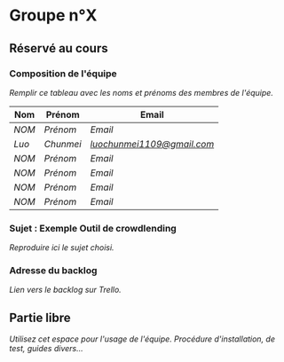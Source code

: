 # Groupe n°X

## Réservé au cours

### Composition de l'équipe

*Remplir ce tableau avec les noms et prénoms des membres de l'équipe.*


| Nom                     | Prénom                   | Email                   |
| -------------           |-------------             |-------------            |
| *NOM*                   | *Prénom*                 | *Email*                 |
| *Luo*                   | *Chunmei*                 | *luochunmei1109@gmail.com*                 |
| *NOM*                   | *Prénom*                 | *Email*                 |
| *NOM*                   | *Prénom*                 | *Email*                 |
| *NOM*                   | *Prénom*                 | *Email*                 |
| *NOM*                   | *Prénom*                 | *Email*                 |

### Sujet : Exemple Outil de crowdlending

*Reproduire ici le sujet choisi.*

### Adresse du backlog

*Lien vers le backlog sur Trello.*

## Partie libre

*Utilisez cet espace pour l'usage de l'équipe. Procédure d'installation, de test, guides divers...*